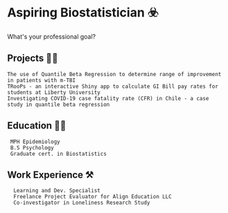# Aspiring Biostatistician ☣️
What's your professional goal?
## Projects 👨‍💼
    The use of Quantile Beta Regression to determine range of improvement in patients with m-TBI
    TRooPs - an interactive Shiny app to calculate GI Bill pay rates for students at Liberty University
    Investigating COVID-19 case fatality rate (CFR) in Chile - a case study in quantile beta regression
      
## Education 👨‍🎓
     MPH Epidemiology
     B.S Psychology
     Graduate cert. in Biostatistics

      
## Work Experience ⚒️
      Learning and Dev. Specialist
      Freelance Project Evaluator for Align Education LLC
      Co-investigator in Loneliness Research Study

